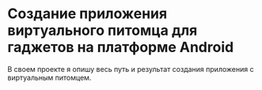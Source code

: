 # **Создание приложения виртуального питомца для гаджетов на платформе Android**
В своем проекте я опишу весь путь и результат создания приложения с виртуальным питомцем.
